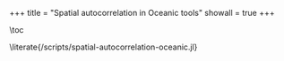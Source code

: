 +++
title = "Spatial autocorrelation in Oceanic tools"
showall = true
+++

\toc

\literate{/scripts/spatial-autocorrelation-oceanic.jl}
